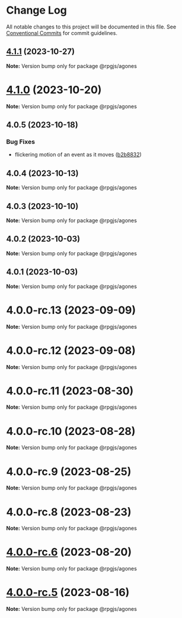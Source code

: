 # Change Log

All notable changes to this project will be documented in this file.
See [Conventional Commits](https://conventionalcommits.org) for commit guidelines.

## [4.1.1](https://github.com/RSamaium/RPG-JS/compare/v4.1.0...v4.1.1) (2023-10-27)

**Note:** Version bump only for package @rpgjs/agones





# [4.1.0](https://github.com/RSamaium/RPG-JS/compare/v4.0.5...v4.1.0) (2023-10-20)

**Note:** Version bump only for package @rpgjs/agones





## 4.0.5 (2023-10-18)


### Bug Fixes

* flickering motion of an event as it moves ([b2b8832](https://github.com/RSamaium/RPG-JS/commit/b2b8832a1582933afb64c698f40d1b0e72021780))





## 4.0.4 (2023-10-13)

**Note:** Version bump only for package @rpgjs/agones





## 4.0.3 (2023-10-10)

**Note:** Version bump only for package @rpgjs/agones





## 4.0.2 (2023-10-03)

**Note:** Version bump only for package @rpgjs/agones





## 4.0.1 (2023-10-03)

**Note:** Version bump only for package @rpgjs/agones





# 4.0.0-rc.13 (2023-09-09)

**Note:** Version bump only for package @rpgjs/agones





# 4.0.0-rc.12 (2023-09-08)

**Note:** Version bump only for package @rpgjs/agones





# 4.0.0-rc.11 (2023-08-30)

**Note:** Version bump only for package @rpgjs/agones





# 4.0.0-rc.10 (2023-08-28)

**Note:** Version bump only for package @rpgjs/agones





# 4.0.0-rc.9 (2023-08-25)

**Note:** Version bump only for package @rpgjs/agones





# 4.0.0-rc.8 (2023-08-23)

**Note:** Version bump only for package @rpgjs/agones





# [4.0.0-rc.6](https://github.com/RSamaium/RPG-JS/compare/v4.0.0-rc.5...v4.0.0-rc.6) (2023-08-20)

**Note:** Version bump only for package @rpgjs/agones





# [4.0.0-rc.5](https://github.com/RSamaium/RPG-JS/compare/v4.0.0-rc.4...v4.0.0-rc.5) (2023-08-16)

**Note:** Version bump only for package @rpgjs/agones
